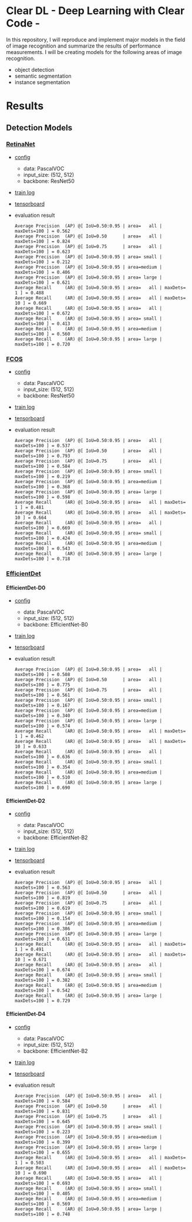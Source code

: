 # Clear DL - Deep Learning with Clear Code -

In this repository, I will reproduce and implement major models in the field of image recognition and summarize the results of performance measurements.
I will be creating models for the following areas of image recognition.
* object detection
* semantic segmentation
* instance segmentation

# Results
## Detection Models
### [RetinaNet](https://arxiv.org/abs/1708.02002)
* [config](./configs/detection/retinanet_r50_voc_h512_w512.yaml)
    * data: PascalVOC
    * input_size: (512, 512)
    * backbone: ResNet50
* [train log](./results/retinanet_r50_voc_h512_w512/20220213_220417.log)
* [tensorboard](https://tensorboard.dev/experiment/t9GfKu4KRb6L9uoaMZm84Q/)

* evaluation result
    ```
    Average Precision  (AP) @[ IoU=0.50:0.95 | area=   all | maxDets=100 ] = 0.562
    Average Precision  (AP) @[ IoU=0.50      | area=   all | maxDets=100 ] = 0.824
    Average Precision  (AP) @[ IoU=0.75      | area=   all | maxDets=100 ] = 0.623
    Average Precision  (AP) @[ IoU=0.50:0.95 | area= small | maxDets=100 ] = 0.212
    Average Precision  (AP) @[ IoU=0.50:0.95 | area=medium | maxDets=100 ] = 0.406
    Average Precision  (AP) @[ IoU=0.50:0.95 | area= large | maxDets=100 ] = 0.621
    Average Recall     (AR) @[ IoU=0.50:0.95 | area=   all | maxDets=  1 ] = 0.488
    Average Recall     (AR) @[ IoU=0.50:0.95 | area=   all | maxDets= 10 ] = 0.669
    Average Recall     (AR) @[ IoU=0.50:0.95 | area=   all | maxDets=100 ] = 0.672
    Average Recall     (AR) @[ IoU=0.50:0.95 | area= small | maxDets=100 ] = 0.413
    Average Recall     (AR) @[ IoU=0.50:0.95 | area=medium | maxDets=100 ] = 0.560
    Average Recall     (AR) @[ IoU=0.50:0.95 | area= large | maxDets=100 ] = 0.720
    ```

### [FCOS](https://arxiv.org/abs/1904.01355)
* [config](./configs/detection/fcos_r50_voc_h512_w512.yaml)
    * data: PascalVOC
    * input_size: (512, 512)
    * backbone: ResNet50
* [train log](./results/fcos_r50_voc_h512_w512/20220213_014940.log)
* [tensorboard](https://tensorboard.dev/experiment/8FZPdiPcQ2u0mWC9BCkRRQ/)

* evaluation result
    ```
    Average Precision  (AP) @[ IoU=0.50:0.95 | area=   all | maxDets=100 ] = 0.537
    Average Precision  (AP) @[ IoU=0.50      | area=   all | maxDets=100 ] = 0.793
    Average Precision  (AP) @[ IoU=0.75      | area=   all | maxDets=100 ] = 0.584
    Average Precision  (AP) @[ IoU=0.50:0.95 | area= small | maxDets=100 ] = 0.219
    Average Precision  (AP) @[ IoU=0.50:0.95 | area=medium | maxDets=100 ] = 0.368
    Average Precision  (AP) @[ IoU=0.50:0.95 | area= large | maxDets=100 ] = 0.598
    Average Recall     (AR) @[ IoU=0.50:0.95 | area=   all | maxDets=  1 ] = 0.481
    Average Recall     (AR) @[ IoU=0.50:0.95 | area=   all | maxDets= 10 ] = 0.664
    Average Recall     (AR) @[ IoU=0.50:0.95 | area=   all | maxDets=100 ] = 0.669
    Average Recall     (AR) @[ IoU=0.50:0.95 | area= small | maxDets=100 ] = 0.424
    Average Recall     (AR) @[ IoU=0.50:0.95 | area=medium | maxDets=100 ] = 0.543
    Average Recall     (AR) @[ IoU=0.50:0.95 | area= large | maxDets=100 ] = 0.718
    ```

### [EfficientDet](https://arxiv.org/abs/1911.09070)
#### EfficientDet-D0
* [config](./configs/detection/efficientdet_d0_voc_h512_w512.yaml)
    * data: PascalVOC
    * input_size: (512, 512)
    * backbone: EfficientNet-B0
* [train log](./results/efficientdet_d0_voc_h512_w512/20220221_061306.log)
* [tensorboard](https://tensorboard.dev/experiment/iX8bElLxTmCNATwxRRZ5gg/)

* evaluation result
    ```
    Average Precision  (AP) @[ IoU=0.50:0.95 | area=   all | maxDets=100 ] = 0.508
    Average Precision  (AP) @[ IoU=0.50      | area=   all | maxDets=100 ] = 0.775
    Average Precision  (AP) @[ IoU=0.75      | area=   all | maxDets=100 ] = 0.561
    Average Precision  (AP) @[ IoU=0.50:0.95 | area= small | maxDets=100 ] = 0.167
    Average Precision  (AP) @[ IoU=0.50:0.95 | area=medium | maxDets=100 ] = 0.340
    Average Precision  (AP) @[ IoU=0.50:0.95 | area= large | maxDets=100 ] = 0.574
    Average Recall     (AR) @[ IoU=0.50:0.95 | area=   all | maxDets=  1 ] = 0.462
    Average Recall     (AR) @[ IoU=0.50:0.95 | area=   all | maxDets= 10 ] = 0.633
    Average Recall     (AR) @[ IoU=0.50:0.95 | area=   all | maxDets=100 ] = 0.636
    Average Recall     (AR) @[ IoU=0.50:0.95 | area= small | maxDets=100 ] = 0.354
    Average Recall     (AR) @[ IoU=0.50:0.95 | area=medium | maxDets=100 ] = 0.510
    Average Recall     (AR) @[ IoU=0.50:0.95 | area= large | maxDets=100 ] = 0.690
    ```

#### EfficientDet-D2
* [config](./configs/detection/efficientdet_d2_voc_h512_w512.yaml)
    * data: PascalVOC
    * input_size: (512, 512)
    * backbone: EfficientNet-B2
* [train log](./results/efficientdet_d2_voc_h512_w512/20220218_231837.log)
* [tensorboard](https://tensorboard.dev/experiment/GELXEVWeTySJ0xIerrYDRw/)

* evaluation result
    ```
    Average Precision  (AP) @[ IoU=0.50:0.95 | area=   all | maxDets=100 ] = 0.563
    Average Precision  (AP) @[ IoU=0.50      | area=   all | maxDets=100 ] = 0.819
    Average Precision  (AP) @[ IoU=0.75      | area=   all | maxDets=100 ] = 0.619
    Average Precision  (AP) @[ IoU=0.50:0.95 | area= small | maxDets=100 ] = 0.154
    Average Precision  (AP) @[ IoU=0.50:0.95 | area=medium | maxDets=100 ] = 0.386
    Average Precision  (AP) @[ IoU=0.50:0.95 | area= large | maxDets=100 ] = 0.631
    Average Recall     (AR) @[ IoU=0.50:0.95 | area=   all | maxDets=  1 ] = 0.491
    Average Recall     (AR) @[ IoU=0.50:0.95 | area=   all | maxDets= 10 ] = 0.671
    Average Recall     (AR) @[ IoU=0.50:0.95 | area=   all | maxDets=100 ] = 0.674
    Average Recall     (AR) @[ IoU=0.50:0.95 | area= small | maxDets=100 ] = 0.382
    Average Recall     (AR) @[ IoU=0.50:0.95 | area=medium | maxDets=100 ] = 0.542
    Average Recall     (AR) @[ IoU=0.50:0.95 | area= large | maxDets=100 ] = 0.729
    ```

#### EfficientDet-D4
* [config](./configs/detection/efficientdet_d4_voc_h512_w512.yaml)
    * data: PascalVOC
    * input_size: (512, 512)
    * backbone: EfficientNet-B2
* [train log](./results/efficientdet_d4_voc_h512_w512/20220219_234845.log)
* [tensorboard](https://tensorboard.dev/experiment/J3O6XDsOT2eZy47u7zWbWg/)

* evaluation result
    ```
    Average Precision  (AP) @[ IoU=0.50:0.95 | area=   all | maxDets=100 ] = 0.584
    Average Precision  (AP) @[ IoU=0.50      | area=   all | maxDets=100 ] = 0.831
    Average Precision  (AP) @[ IoU=0.75      | area=   all | maxDets=100 ] = 0.645
    Average Precision  (AP) @[ IoU=0.50:0.95 | area= small | maxDets=100 ] = 0.223
    Average Precision  (AP) @[ IoU=0.50:0.95 | area=medium | maxDets=100 ] = 0.399
    Average Precision  (AP) @[ IoU=0.50:0.95 | area= large | maxDets=100 ] = 0.655
    Average Recall     (AR) @[ IoU=0.50:0.95 | area=   all | maxDets=  1 ] = 0.503
    Average Recall     (AR) @[ IoU=0.50:0.95 | area=   all | maxDets= 10 ] = 0.690
    Average Recall     (AR) @[ IoU=0.50:0.95 | area=   all | maxDets=100 ] = 0.693
    Average Recall     (AR) @[ IoU=0.50:0.95 | area= small | maxDets=100 ] = 0.405
    Average Recall     (AR) @[ IoU=0.50:0.95 | area=medium | maxDets=100 ] = 0.569
    Average Recall     (AR) @[ IoU=0.50:0.95 | area= large | maxDets=100 ] = 0.748
    ```
